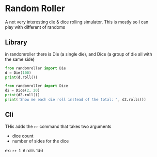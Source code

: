 # Random Roller

A not very interesting die & dice rolling simulator.
This is mostly so I can play with different of randoms

## Library
in randomroller there is Die (a single die), and Dice (a group of die all with the same side)


```python
from randomroller import Die
d = Die(100)
print(d.roll())

from randomroller import Dice
d2 = Dice(2, 20)
print(d2.roll())
print('Show me each die roll instead of the total: ', d2.rolls())
```

## Cli
THis adds the `rr` command that takes two arguments

* dice count
* number of sides for the dice

ex: `rr 1 6` rolls 1d6